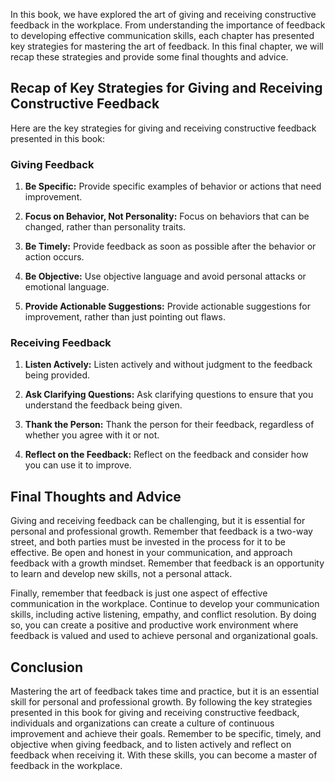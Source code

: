 

In this book, we have explored the art of giving and receiving constructive feedback in the workplace. From understanding the importance of feedback to developing effective communication skills, each chapter has presented key strategies for mastering the art of feedback. In this final chapter, we will recap these strategies and provide some final thoughts and advice.

Recap of Key Strategies for Giving and Receiving Constructive Feedback
----------------------------------------------------------------------

Here are the key strategies for giving and receiving constructive feedback presented in this book:

### Giving Feedback

1. **Be Specific:** Provide specific examples of behavior or actions that need improvement.

2. **Focus on Behavior, Not Personality:** Focus on behaviors that can be changed, rather than personality traits.

3. **Be Timely:** Provide feedback as soon as possible after the behavior or action occurs.

4. **Be Objective:** Use objective language and avoid personal attacks or emotional language.

5. **Provide Actionable Suggestions:** Provide actionable suggestions for improvement, rather than just pointing out flaws.

### Receiving Feedback

1. **Listen Actively:** Listen actively and without judgment to the feedback being provided.

2. **Ask Clarifying Questions:** Ask clarifying questions to ensure that you understand the feedback being given.

3. **Thank the Person:** Thank the person for their feedback, regardless of whether you agree with it or not.

4. **Reflect on the Feedback:** Reflect on the feedback and consider how you can use it to improve.

Final Thoughts and Advice
-------------------------

Giving and receiving feedback can be challenging, but it is essential for personal and professional growth. Remember that feedback is a two-way street, and both parties must be invested in the process for it to be effective. Be open and honest in your communication, and approach feedback with a growth mindset. Remember that feedback is an opportunity to learn and develop new skills, not a personal attack.

Finally, remember that feedback is just one aspect of effective communication in the workplace. Continue to develop your communication skills, including active listening, empathy, and conflict resolution. By doing so, you can create a positive and productive work environment where feedback is valued and used to achieve personal and organizational goals.

Conclusion
----------

Mastering the art of feedback takes time and practice, but it is an essential skill for personal and professional growth. By following the key strategies presented in this book for giving and receiving constructive feedback, individuals and organizations can create a culture of continuous improvement and achieve their goals. Remember to be specific, timely, and objective when giving feedback, and to listen actively and reflect on feedback when receiving it. With these skills, you can become a master of feedback in the workplace.